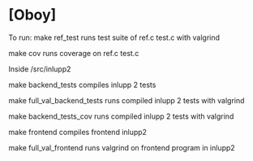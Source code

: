 # [Oboy]

To run:
make ref_test
runs test suite of ref.c test.c with valgrind

make cov
runs coverage on ref.c test.c

Inside /src/inlupp2

make backend_tests
compiles inlupp 2 tests

make full_val_backend_tests
runs compiled inlupp 2 tests with valgrind

make ‎backend_tests_cov‎
runs compiled inlupp 2 tests with valgrind

make frontend
compiles frontend inlupp2

make full_val_frontend
runs valgrind on frontend program in inlupp2
